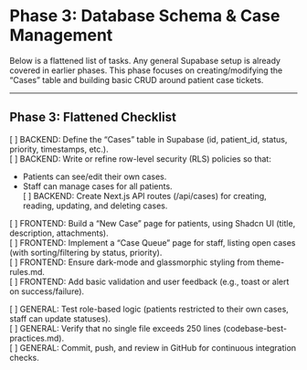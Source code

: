 # Phase 3: Database Schema & Case Management

Below is a flattened list of tasks. Any general Supabase setup is already covered in earlier phases. This phase focuses on creating/modifying the “Cases” table and building basic CRUD around patient case tickets.

---

## Phase 3: Flattened Checklist

[ ] BACKEND: Define the “Cases” table in Supabase (id, patient_id, status, priority, timestamps, etc.).  
[ ] BACKEND: Write or refine row-level security (RLS) policies so that:  
   - Patients can see/edit their own cases.  
   - Staff can manage cases for all patients.  
[ ] BACKEND: Create Next.js API routes (/api/cases) for creating, reading, updating, and deleting cases.

[ ] FRONTEND: Build a “New Case” page for patients, using Shadcn UI (title, description, attachments).  
[ ] FRONTEND: Implement a “Case Queue” page for staff, listing open cases (with sorting/filtering by status, priority).  
[ ] FRONTEND: Ensure dark-mode and glassmorphic styling from theme-rules.md.  
[ ] FRONTEND: Add basic validation and user feedback (e.g., toast or alert on success/failure).

[ ] GENERAL: Test role-based logic (patients restricted to their own cases, staff can update statuses).  
[ ] GENERAL: Verify that no single file exceeds 250 lines (codebase-best-practices.md).  
[ ] GENERAL: Commit, push, and review in GitHub for continuous integration checks.
